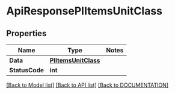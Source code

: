 # ApiResponsePIItemsUnitClass

## Properties
Name | Type | Notes
------------ | ------------- | -------------
**Data** | **[**PIItemsUnitClass**](../Model/PIItemsUnitClass.md)**
**StatusCode** | **int**

[[Back to Model list]](../../DOCUMENTATION.md#documentation-for-models) [[Back to API list]](../../DOCUMENTATION.md#documentation-for-api-endpoints) [[Back to DOCUMENTATION]](../../DOCUMENTATION.md)
